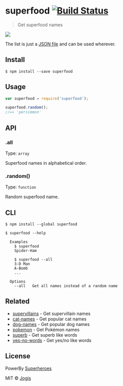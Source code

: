 # superfood [![Build Status](https://travis-ci.org/yesvods/superfood.svg?branch=master)](https://travis-ci.org/yesvods/superfood)

> Get superfood names

![](https://cloud.githubusercontent.com/assets/170270/7563453/ad57a684-f7dd-11e4-8302-081f132e8653.png)

The list is just a [JSON file](superfood.json) and can be used wherever.


## Install

```
$ npm install --save superfood
```


## Usage

```js
var superfood = require('superfood');

superfood.random();
//=> 'persimmon'
```


## API

### .all

Type: `array`

Superfood names in alphabetical order.

### .random()

Type: `function`

Random superfood name.


## CLI

```
$ npm install --global superfood
```

```
$ superfood --help

  Examples
    $ superfood
    Spider-Ham

    $ superfood --all
    3-D Man
    A-Bomb
    ...

  Options
    --all   Get all names instead of a random name
```


## Related

- [supervillains](https://github.com/sindresorhus/supervillains) - Get supervillain names
- [cat-names](https://github.com/sindresorhus/cat-names) - Get popular cat names
- [dog-names](https://github.com/sindresorhus/dog-names) - Get popular dog names
- [pokemon](https://github.com/sindresorhus/pokemon) - Get Pokémon names
- [superb](https://github.com/sindresorhus/superb) - Get superb like words
- [yes-no-words](https://github.com/sindresorhus/yes-no-words) - Get yes/no like words


## License

PowerBy [Superheroes](https://github.com/sindresorhus/superheroes)

MIT © [Jogis](https://github.com/yesvods)
